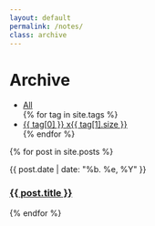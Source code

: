 ```yaml
---
layout: default
permalink: /notes/
class: archive
---
```

<h1>Archive</h1>

<ul class='tags'>
	<li>
		<a href='#tag-all' class='tag-all' data-active='true'>All</a>
	</li>
	{% for tag in site.tags %}
	<li>
		<a href='#tag-{{ tag[0] | replace:' ','-' | downcase }}' class='tag-{{ tag[0] | replace:' ','-' | downcase }}'>{{ tag[0] }} <span>x{{ tag[1].size }}</span></a>
	</li>
	{% endfor %}
</ul>

{% for post in site.posts %}
<div class='archive__item{% for tag in post.tags %} tag-{{ tag | replace:' ','-' | downcase }}{% endfor %}'>
	<p class='date'>{{ post.date | date: "%b. %e, %Y" }}</p> 
	<h3><a href="{{ post.url }}">{{ post.title }}</a></h3>
</div>
{% endfor %}